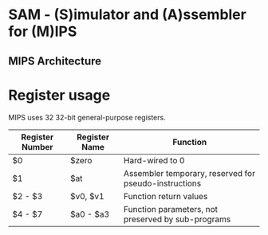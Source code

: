# SAM - (S)imulator and (A)ssembler for (M)IPS

## MIPS Architecture

# Register usage

MIPS uses 32 32-bit general-purpose registers.

| Register Number | Register Name | Function | 
| ---             | ---           | ---      |
| $0              | $zero         | Hard-wired to 0 | 
| $1              | $at           | Assembler temporary, reserved for pseudo-instructions | 
| $2 - $3         | $v0, $v1      | Function return values |
| $4 - $7         | $a0 - $a3     | Function parameters, not preserved by sub-programs | 


